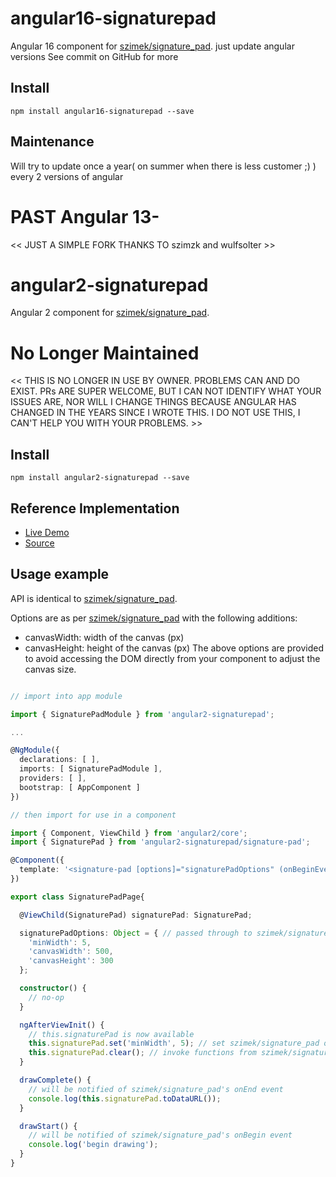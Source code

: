 # angular16-signaturepad
Angular 16 component for [szimek/signature_pad](https://www.npmjs.com/package/signature_pad).
just update angular versions See commit on GitHub for more

## Install
`npm install angular16-signaturepad --save`

## Maintenance
Will try to update once a year( on summer when there is less customer ;) ) every 2 versions of angular

# PAST Angular 13-
<< JUST A SIMPLE FORK THANKS TO szimzk and wulfsolter >>

# angular2-signaturepad
Angular 2 component for [szimek/signature_pad](https://www.npmjs.com/package/signature_pad).

# No Longer Maintained
<< THIS IS NO LONGER IN USE BY OWNER. PROBLEMS CAN AND DO EXIST. PRs ARE SUPER WELCOME, BUT I CAN NOT IDENTIFY WHAT YOUR ISSUES ARE, NOR WILL I CHANGE THINGS BECAUSE ANGULAR HAS CHANGED IN THE YEARS SINCE I WROTE THIS. I DO NOT USE THIS, I CAN'T HELP YOU WITH YOUR PROBLEMS. >>

## Install
`npm install angular2-signaturepad --save`

## Reference Implementation

* [Live Demo](http://lathonez.com/angular2-signaturepad-demo/)
* [Source](https://github.com/lathonez/angular2-signaturepad-demo)

## Usage example

API is identical to [szimek/signature_pad](https://www.npmjs.com/package/signature_pad).

Options are as per [szimek/signature_pad](https://www.npmjs.com/package/signature_pad) with the following additions:
* canvasWidth: width of the canvas (px)
* canvasHeight: height of the canvas (px)
The above options are provided to avoid accessing the DOM directly from your component to adjust the canvas size.

```typescript

// import into app module

import { SignaturePadModule } from 'angular2-signaturepad';

...

@NgModule({
  declarations: [ ],
  imports: [ SignaturePadModule ],
  providers: [ ],
  bootstrap: [ AppComponent ]
})

// then import for use in a component

import { Component, ViewChild } from 'angular2/core';
import { SignaturePad } from 'angular2-signaturepad/signature-pad';

@Component({
  template: '<signature-pad [options]="signaturePadOptions" (onBeginEvent)="drawStart()" (onEndEvent)="drawComplete()"></signature-pad>'
})

export class SignaturePadPage{

  @ViewChild(SignaturePad) signaturePad: SignaturePad;

  signaturePadOptions: Object = { // passed through to szimek/signature_pad constructor
    'minWidth': 5,
    'canvasWidth': 500,
    'canvasHeight': 300
  };

  constructor() {
    // no-op
  }

  ngAfterViewInit() {
    // this.signaturePad is now available
    this.signaturePad.set('minWidth', 5); // set szimek/signature_pad options at runtime
    this.signaturePad.clear(); // invoke functions from szimek/signature_pad API
  }

  drawComplete() {
    // will be notified of szimek/signature_pad's onEnd event
    console.log(this.signaturePad.toDataURL());
  }

  drawStart() {
    // will be notified of szimek/signature_pad's onBegin event
    console.log('begin drawing');
  }
}
```
